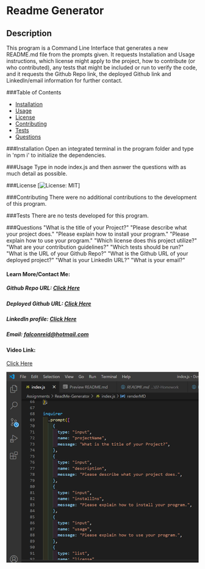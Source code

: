# Readme Generator

## Description

This program is a Command Line Interface that generates a new README.md file from the prompts given. It requests Installation and Usage instructions, which license might apply to the project, how to contribute (or who contributed), any tests that might be included or run to verify the code, and it requests the Github Repo link, the deployed Github link and LinkedIn/email information for further contact.

###Table of Contents

- [Installation](#Installation)
- [Usage](#Usage)
- [License](#License)
- [Contributing](#Contributing)
- [Tests](#Tests)
- [Questions](#Questions)

###<a name="Installation">Installation</a>
Open an integrated terminal in the program folder and type in 'npm i' to initialize the dependencies.

###<a name="Usage">Usage</a>
Type in node index.js and then asnwer the questions with as much detail as possible.

###<a name="License">License</a>
[![License: MIT](https://img.shields.io/badge/License-MIT-yellow.svg)]

###<a name="Contributing">Contributing</a>
There were no additional contributions to the development of this program.

###<a name="Tests">Tests</a>
There are no tests developed for this program.

###<a name="Questions">Questions</a>
"What is the title of your Project?"
"Please describe what your project does."
"Please explain how to install your program."
"Please explain how to use your program."
"Which license does this project utilize?"
"What are your contribution guidelines?"
"Which tests should be run?"
"What is the URL of your Github Repo?"
"What is the Github URL of your deployed project?"
"What is your LinkedIn URL?"
"What is your email?"

#### Learn More/Contact Me:

##### Github Repo URL: [Click Here](https://github.com/falconreid/ReadMe-Generator)

##### Deployed Github URL: [Click Here](none)

##### LinkedIn profile: [Click Here](https://www.linkedin.com/in/joelterrell/)

##### Email: [falconreid@hotmail.com](mailto:falconreid@hotmail.com)

#### Video Link:

[Click Here](https://drive.google.com/file/d/1BUTI80FiTNXFWIIgZUXBFGaTbasAQbEj/view)

![](./screenshot-readmeGen.jpg)
